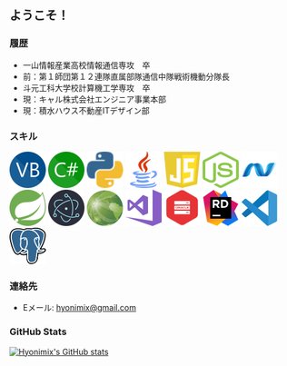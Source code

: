 ## ようこそ！

### 履歴
- 一山情報産業高校情報通信専攻　卒
- 前：第１師団第１２連隊直属部隊通信中隊戦術機動分隊長
- 斗元工科大学校計算機工学専攻　卒
- 現：キャル株式会社エンジニア事業本部
- 現：積水ハウス不動産ITデザイン部

### スキル
<img src="VBico.svg" alt="Visual Basic" width="64" height="64"/> <img src="CSico.svg" alt="C#" width="64" height="64"/> <img src="PYico.svg" alt="Python" width="64" height="64"/> <img src="Javaico.svg" alt="Java" width="64" height="64"/> <img src="JSico.svg" alt="JavaScript" width="64" height="64"/> <img src="Nodejsico.svg" alt="Node.js" width="64" height="64"/> <img src="Dotnetico.svg" alt=".NET" width="64" height="64"/> <img src="Springico.svg" alt="Spring" width="64" height="64"/> <img src="Electronico.svg" alt="Electron" width="64" height="64"/> <img src="Intarfrmico.svg" alt="Intarfrm" width="64" height="64"/> <img src="VS2017ico.svg" alt="Visual Studio 2017" width="64" height="64"/> <img src="Oracleico.svg" alt="Oracle DB" width="64" height="64"/> <img src="Riderico.svg" alt="Rider" width="64" height="64"/> <img src="VSCico.svg" alt="VSCode" width="64" height="64"/> <img src="Postgreico.svg" alt="PostgreSQL" width="64" height="64"/> 

### 連絡先
- Eメール: hyonimix@gmail.com

### GitHub Stats

[![Hyonimix's GitHub stats](https://github-readme-stats.vercel.app/api?username=Hyonimix&show_icons=true&theme=dark&bg_color=75,336600,56CCF2&title_color=ffffff&text_color=ffffff)](https://github.com/Hyonimix/github-readme-stats)
